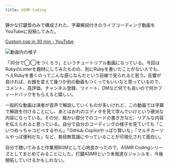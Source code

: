 ```yaml
---
title: ASMR Coding
---
```

静かな打鍵音のみで構成された、字幕解説付きのライブコーディング動画をYouTubeに投稿してみた。

[Custom cop in 30 min - YouTube](https://www.youtube.com/watch?v=HTuNoq9aEWQ)

![](https://lh3.googleusercontent.com/docs/ADP-6oF5GHRrvjgyhaYZsZdjh-2calPwIy1z-57qoFySXkeIRmXFyNcnylMHG7Eb7BUlAIGp6erAckFBA9GMzeWESnpqHydQ2-WRapsfxT9gx7Aq-raHCVL7dj5I2-4-s5K1JskgkSyspyOlOIIfbur9TTzuWd2ftMYh1tgnKnQGrO5AjkNSKuyeFhXAKvGqnytMmqAnhdoZ4UXstpY_p8ecZ_DMKyNS8Nk1mTxpKUscr0tC_RYlKB6SVn5AFDJFm6zqaF69KD442gtMTv7Asmg2_tk0adezXKBvqKNxFUiFuD0VNxa8kz5f3HQi_se0GThbtdbm1KU0yj7wFOTpSfTx4xKj5AW8Jyl-bGxKcL7BsCovHjhbYsTVe1RDXnoWHvhgIobTHUIUAt8dHlpMtbNv1acP1ajmb_x-Eus0yxaEmSYzbxPQspr5mFs-L67A592TET8Ys493EjRjfrwHzFEE_p8FqwdEH3NaBbESQk3Zrzdb5irj5GH4lFSfRGLNYwrAcZOCQYH9WXfhII-ZfL1mNN84ZmFPisy1DGVMnk1vRMH9gAGlcO1O4MeV2OxcgkOfbSBrzXu7XMLmTD9LcfZna2r-8m4kt9lfgnlnok2NLxGvqab43OqxO1bG3m1IcZWYWrUQ9JZcEvBOtB3p8QnMlH8F6RQIE4KK2A6IuVeyyDi7x4RmOi4qXhJMnLBIRqBwc9KcA2wuRZQy1naxsrDk79a9EKrCBWr0yVqk0Y7YAS5EAschAKCEzcIAdtRur_ZWT_qeoZUGe7PZ1h8XnkCArJGyuNIfhRaZbnwwrYbEcEILG-_w9hW-CkydOM8S-OSH8YSPt2bhbWROgWzObdPDteQcgFrV7Rc_o9ukOkT8x9EPogtYODaFrtDnZCyte1HDFy2PcwUWRSZfzdhTjeGkrSWPCJf5Jc38W3IeEtKhXmQNMw99tB6IQ_hnSi630CF3ftWHI_olPjPTk75UB76ngmDQFGzWRNwCLZh3A-fbg35Lz1oU3lzgf5xP4uMvGhkSiJrAqq0HJZ3z_PLaeZMWhQe_3VPq7i-ix43vUxjSaQbVQaIAmrJ2FEcpnx9phBqcLqHNsJawqaFJkdu8yfImKxsHN5fTTWi4D7Ld4DUbKLjCE7rzDhTAq8eTrL2QfAPJs9AKnX5HEi3Q_fjxfza--l4KDGpDq0TKU6-ZKZgzH-7TkHojpRLlZyemKYplaNya4VLhfXOt1ON5fndH3p10LR01ME3kWw1YAf7BvjfQwo7sIm6REQ "動画内の様子")

「30分で◯◯をつくろう」というチュートリアル動画になっている。今回はRubyのLinterを題材にしてみたものの、別にRubyを書いたことがない人でも、へえRubyを書くのってこんな感じなんだという目線で見られると思う。反響が良ければ、お題を変えて幾つか別の動画もつくってもいいなと思っているので、コメント、高評価、チャンネル登録、ツイート、DMなど何でも良いので何かフィードバックをもらえると嬉しい。

一般的な動画は演者が音声で解説していくものが多いけれど、この動画では字幕で解説を付けることにし、あとはおれのエディタを見て学んでいけという硬派な内容になっている。その分、細かい部分でのコードの書き方など、リアルな内容を伝えられると思っている。自分で自分のコーディングの様子を見ていても「こいつめっちゃコピペするやん」「GitHub Copilotやっぱり賢いな」「マルチカーソルやっぱ便利だな」など、普段無意識にやっていることが可視化されて面白い。

自分で聴いてみると作業用BGMとして心地良かったので、ASMR Codingシリーズとしてまとめてみることにした。打鍵ASMRという未発達なジャンルを、今後開拓していけるかもしれない。
